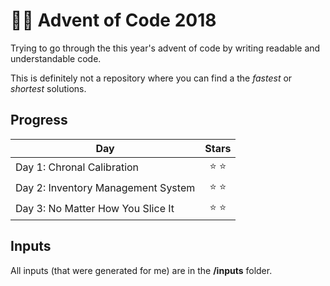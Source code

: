 # 🎅🏼 Advent of Code 2018 
Trying to go through the this year's advent of code by writing readable and understandable code.

This is definitely not a repository where you can find a the _fastest_ or _shortest_ solutions. 

## Progress

| Day | Stars | 
|---|:---:|
| Day 1: Chronal Calibration | ⭐️ ⭐️  |
| Day 2: Inventory Management System | ⭐️ ⭐️ |
| Day 3: No Matter How You Slice It | ⭐️ ⭐️ |

## Inputs

All inputs (that were generated for me) are in the **/inputs** folder.
